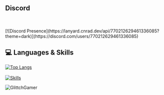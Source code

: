 ## Discord
<br>
<br>
[![Discord Presence](https://lanyard.cnrad.dev/api/770212629461336085?theme=dark)](https://discord.com/users/770212629461336085)

## 💻 Languages & Skills
[![Top Langs](https://github-readme-stats.vercel.app/api/top-langs/?username=Navid6551&layout=compact)](https://github.com/Navid6551)
<br>
<br>
[![Skills](https://skillicons.dev/icons?i=html,css,js,ts,react,nodejs,mysql,git,vscode&theme=dark)](https://github.com/Navid6551)
<br>
<p align="left"> <img src="https://komarev.com/ghpvc/?username=Navid6551" alt="GlittchGamer" /> </p>

